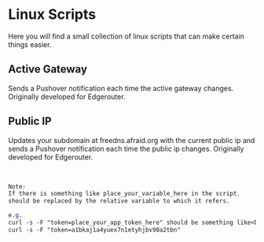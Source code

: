 # Linux Scripts
Here you will find a small collection of linux scripts that can make certain things easier.

**Active Gateway**
------------------
Sends a Pushover notification each time the active gateway changes. Originally developed for Edgerouter.

**Public IP**
---------------
Updates your subdomain at freedns.afraid.org with the current public ip and sends a Pushover notification each time the public ip changes. Originally developed for Edgerouter.

<br>

```css
Note:
If there is something like place_your_variable_here in the script,
should be replaced by the relative variable to which it refers.

e.g.
curl -s -F "token=place_your_app_token_here" should be something like<br>
curl -s -F "token=a1bkaj1a4yuex7n1etyhjbv90a2tbn"
```
